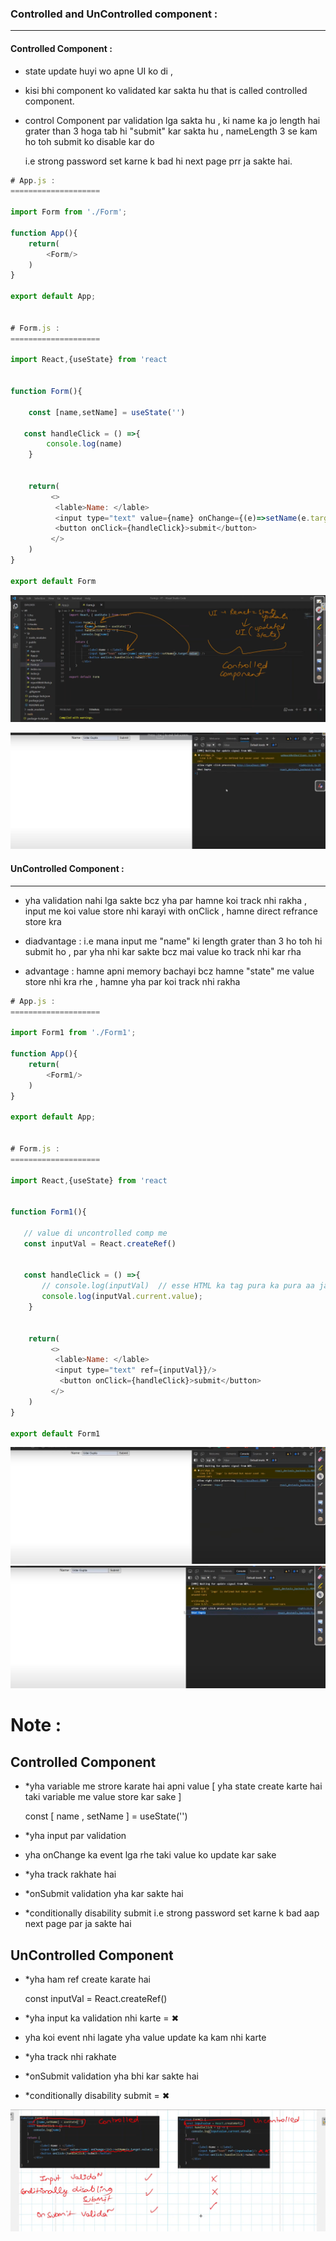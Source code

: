 ### Controlled and UnControlled component :
------------------------------------------------

#### Controlled Component :


- state update huyi wo apne UI ko di , 
- kisi bhi component ko validated kar sakta hu that is called controlled component. 
- control Component par validation lga sakta hu , ki name ka jo length hai
  grater than 3 hoga tab hi "submit" kar sakta hu , nameLength 3 se kam ho toh
  submit ko disable kar do

  i.e  strong password set karne k bad hi next page prr ja sakte hai.

```js
# App.js :
====================

import Form from './Form';

function App(){
    return(
        <Form/>
    )
}

export default App;


# Form.js :
====================

import React,{useState} from 'react


function Form(){

    const [name,setName] = useState('')
   
   const handleClick = () =>{
        console.log(name)
    }


    return(
         <>
          <lable>Name: </lable>
          <input type="text" value={name} onChange={(e)=>setName(e.target.value)}/>
          <button onClick={handleClick}>submit</button>
         </>
    )
}

export default Form
```
![](img/comp2.png)

![](img/comp1.png)
     
     


#### UnControlled Component :
---------------------------------
- yha validation nahi lga sakte bcz yha par hamne koi track nhi rakha ,
  input me koi value store nhi karayi with onClick ,
  hamne direct refrance store kra


- diadvantage :
  i.e mana input me "name" ki length grater than 3 ho toh hi submit ho ,
  par yha nhi kar sakte bcz mai value ko track nhi kar rha 

- advantage :
   hamne apni memory bachayi bcz hamne "state" me value store nhi kra rhe ,
   hamne yha par koi track nhi rakha

```js
# App.js :
====================

import Form1 from './Form1';

function App(){
    return(
        <Form1/>
    )
}

export default App;


# Form.js :
====================

import React,{useState} from 'react


function Form1(){

   // value di uncontrolled comp me
   const inputVal = React.createRef()
   
   
   const handleClick = () =>{
       // console.log(inputVal)  // esse HTML ka tag pura ka pura aa jayega
       console.log(inputVal.current.value);
    }


    return(
         <>
          <lable>Name: </lable>
          <input type="text" ref={inputVal}}/>
           <button onClick={handleClick}>submit</button>
         </>
    )
}

export default Form1
```
![](img/comp3.png)
![](img/comp4.png)


# Note :

Controlled Component  
---------------------- 
- *yha variable me strore karate hai apni value   [ yha state create karte hai taki variable me value store kar sake ]
   
     const [ name , setName ] = useState('') 

- *yha input par validation 

- yha onChange ka event lga rhe 
  taki value ko update kar sake

-  *yha track rakhate hai

-  *onSubmit validation yha kar sakte hai 

- *conditionally disability submit
   i.e strong password set karne k bad aap next page par ja sakte hai





UnControlled Component 
------------------------
- *yha ham ref create karate hai 
   
     const inputVal = React.createRef()

- *yha input ka validation nhi karte  = ✖

- yha koi event nhi lagate 
  yha value update ka kam nhi karte

- *yha track nhi rakhate   

- *onSubmit validation yha bhi kar sakte hai 

- *conditionally disability submit = ✖




![](img/comp5.png)


